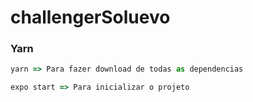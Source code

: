 # challengerSoluevo

### Yarn 
```javascript
yarn => Para fazer download de todas as dependencias

expo start => Para inicializar o projeto

```
